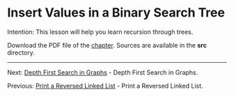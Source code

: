 # Insert Values in a Binary Search Tree

Intention: This lesson will help you learn recursion through trees.

Download the PDF file of the [chapter](chapter_18.pdf). Sources are available in the <b>src</b> directory. 


<hr>

Next: [Depth First Search in Graphs](chapter_19.md "Depth First Search in Graphs") - Depth First Search in Graphs.

Previous: [Print a Reversed Linked List](chapter_17.md "Print a Reversed Linked List") - Print a Reversed Linked List.